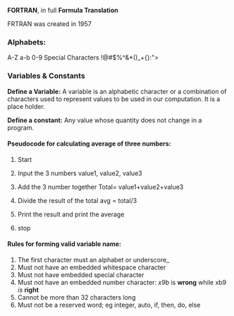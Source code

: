**FORTRAN**, in full **Formula Translation**

FRTRAN was created in 1957
### Alphabets:
A-Z
a-b
0-9
Special Characters !@#$%^&*()_+{}:">

### Variables & Constants
 
 **Define a Variable:** A variable is an alphabetic character or a combination of characters used to represent values to be used in our computation. 
It is a place holder. 

**Define a constant:**
Any value whose quantity does not change in a program.


#### Pseudocode for calculating average of three numbers:
1. Start

3. Input the 3 numbers value1, value2, value3
4. Add the 3 number together Total= value1+value2+value3
5. Divide the result of the total avg = total/3
6. Print the result and print the average
7. stop




#### **Rules for forming valid variable name:**
1. The first character must an alphabet or underscore_
2. Must not have an embedded whitespace character
3. Must not have embedded special character
4. Must not have an embedded number character:
			*x9b* is **wrong** while xb9 *is* **right**
5. Cannot be more than 32 characters long
6. Must not be a reserved word; eg integer, auto, if, then, do, else




